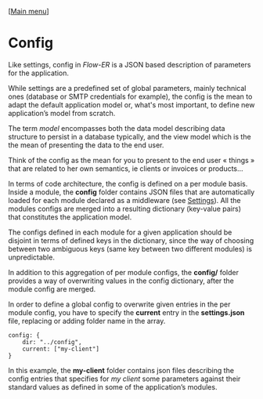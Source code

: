 [[Main menu](menu.md)]

Config
======

Like settings, config in _Flow-ER_ is a JSON based description of parameters for the application.

While settings are a predefined set of global parameters, mainly technical ones (database or SMTP credentials for example), the config is the mean to adapt the default application model or, what's most important, to define new application’s model from scratch.

The term _model_ encompasses both the data model describing data structure to persist in a database typically, and the view model which is the the mean of presenting the data to the end user.

Think of the config as the mean for you to present to the end user &laquo; things &raquo; that are related to her own semantics, ie clients or invoices or products&hellip;

In terms of code architecture, the config is defined on a per module basis. Inside a module, the __config__ folder contains JSON files that are automatically loaded for each module declared as a middleware (see [Settings](fr10Settings)). All the modules configs are merged into a resulting dictionary (key-value pairs) that constitutes the application model.

The configs defined in each module for a given application should be disjoint in terms of defined keys in the dictionary, since the way of choosing between two ambiguous keys (same key between two different modules) is unpredictable.

In addition to this aggregation of per module configs, the __config/__ folder provides a way of overwriting values in the config dictionary, after the module config are merged.

In order to define a global config to overwrite given entries in the per module config, you have to specify the __current__ entry in the __settings.json__ file, replacing or adding folder name in the array.

    config: {
        dir: "../config",
        current: ["my-client"]
    }
    
In this example, the __my-client__ folder contains json files describing the config entries that specifies for _my client_ some parameters against their standard values as defined in some of the application’s modules.
